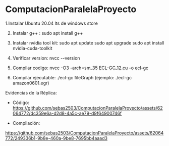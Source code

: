 # ComputacionParalelaProyecto

1.Instalar Ubuntu 20.04 lts de windows store

2. Instalar g++ : sudo apt install g++
 
3. Instalar nvidia tool kit: 
  sudo apt update
  sudo apt upgrade
  sudo apt install nvidia-cuda-toolkit


4. Verificar version: nvcc --version
   
5. Compilar codigo: nvcc -O3 -arch=sm_35 ECL-GC_12.cu -o ecl-gc
   
6. Compilar ejecutable: ./ecl-gc fileGraph (ejemplo: ./ecl-gc amazon0601.egr)

Evidencias de la Réplica:
- Código:
https://github.com/sebas2503/ComputacionParalelaProyecto/assets/62064772/dc359e6a-d2d8-4a5c-ae79-d9f64900746f

- Compilación:


https://github.com/sebas2503/ComputacionParalelaProyecto/assets/62064772/249336b1-9b8e-460a-9be8-7695bb4aaad3


